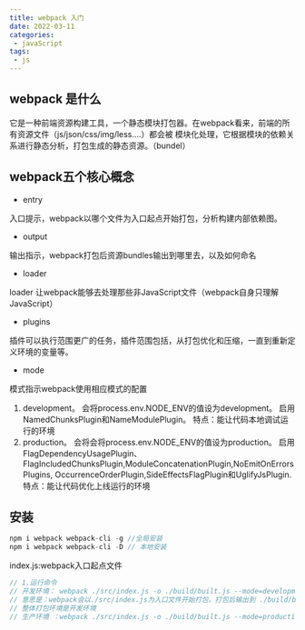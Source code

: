 ```yaml
---
title: webpack 入门
date: 2022-03-11
categories:
 - javaScript
tags:
 - js
---
```

## webpack 是什么

它是一种前端资源构建工具，一个静态模块打包器。在webpack看来，前端的所有资源文件（js/json/css/img/less....）都会被
模块化处理，它根据模块的依赖关系进行静态分析，打包生成的静态资源。（bundel）

## webpack五个核心概念
  
* entry

入口提示，webpack以哪个文件为入口起点开始打包，分析构建内部依赖图。

* output

输出指示，webpack打包后资源bundles输出到哪里去，以及如何命名

* loader  

loader 让webpack能够去处理那些非JavaScript文件（webpack自身只理解JavaScript）

* plugins

插件可以执行范围更广的任务，插件范围包括，从打包优化和压缩，一直到重新定义环境的变量等。
 
* mode

模式指示webpack使用相应模式的配置
1. development。
   会将process.env.NODE_ENV的值设为development。
   启用NamedChunksPlugin和NameModulePlugin。
   特点：能让代码本地调试运行的环境
2. production。
   会将会将process.env.NODE_ENV的值设为production。
   启用FlagDependencyUsagePlugin、FlagIncludedChunksPlugin,ModuleConcatenationPlugin,NoEmitOnErrorsPlugins,
   OccurrenceOrderPlugin,SideEffectsFlagPlugin和UglifyJsPlugin.
   特点：能让代码优化上线运行的环境
## 安装

```js
npm i webpack webpack-cli -g //全局安装
npm i webpack webpack-cli -D // 本地安装 
```
index.js:webpack入口起点文件

```js
// 1.运行命令
// 开发环境： webpack ./src/index.js -o ./build/built.js --mode=development
// 意思是：webpack会以./src/index.js为入口文件开始打包，打包后输出到 ./build/built.js
// 整体打包环境是开发环境
// 生产环境 ：webpack ./src/index.js -o ./build/built.js --mode=production
```
